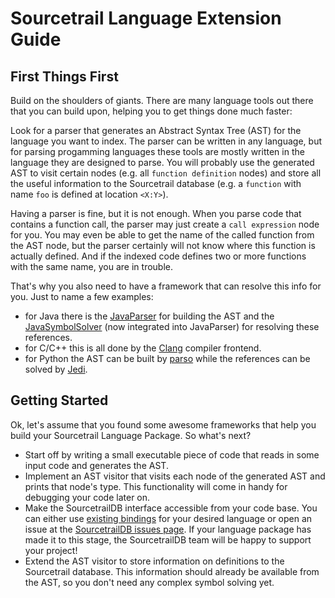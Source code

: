 # Sourcetrail Language Extension Guide

## First Things First

Build on the shoulders of giants. There are many language tools out there that you can build upon, helping you to get things done much faster:

Look for a parser that generates an Abstract Syntax Tree (AST) for the language you want to index. The parser can be written in any language, but for parsing progamming languages these tools are mostly written in the language they are designed to parse. You will probably use the generated AST to visit certain nodes (e.g. all `function definition` nodes) and store all the useful information to the Sourcetrail database (e.g. a `function` with name `foo` is defined at location `<X:Y>`).

Having a parser is fine, but it is not enough. When you parse code that contains a function call, the parser may just create a `call expression` node for you. You may even be able to get the name of the called function from the AST node, but the parser certainly will not know where this function is actually defined. And if the indexed code defines two or more functions with the same name, you are in trouble.

That's why you also need to have a framework that can resolve this info for you. Just to name a few examples:

* for Java there is the [JavaParser](https://github.com/javaparser/javaparser) for building the AST and the [JavaSymbolSolver](https://github.com/javaparser/javasymbolsolver) (now integrated into JavaParser) for resolving these references.
* for C/C++ this is all done by the [Clang](https://clang.llvm.org/) compiler frontend.
* for Python the AST can be built by [parso](https://github.com/davidhalter/parso) while the references can be solved by [Jedi](https://github.com/davidhalter/jedi).

## Getting Started
Ok, let's assume that you found some awesome frameworks that help you build your Sourcetrail Language Package. So what's next?

* Start off by writing a small executable piece of code that reads in some input code and generates the AST.
* Implement an AST visitor that visits each node of the generated AST and prints that node's type. This functionality will come in handy for debugging your code later on.
* Make the SourcetrailDB interface accessible from your code base. You can either use [existing bindings](https://github.com/CoatiSoftware/SourcetrailDB#supported-language-bindings) for your desired language or open an issue at the [SourcetrailDB issues page](https://github.com/CoatiSoftware/SourcetrailDB/issues). If your language package has made it to this stage, the SourcetrailDB team will be happy to support your project!
* Extend the AST visitor to store information on definitions to the Sourcetrail database. This information should already be available from the AST, so you don't need any complex symbol solving yet.
